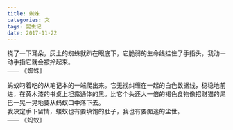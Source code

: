 ```yaml
---
title: 蜘蛛
categories: 文
tags: 昆虫记
date: 2017-11-22
---
```


挠了一下耳朵，灰土的蜘蛛就趴在眼底下，它脆弱的生命线挂住了手指头，我动一动手指它就会被拎起来。  
—— 《蜘蛛》  

蚂蚁叼着吃的从笔记本的一端爬出来。它无视纠缠在一起的白色数据线，稳稳地前进，在黄木漆的书桌上坦露通体的黑。比它个头还大一倍的褐色食物像招财猫的尾巴一晃一晃地要从蚂蚁口中落下去。  
我决定手下留情，蝼蚁也有要填饱的肚子，我也有要痴迷的尘世。  
—— 《蚂蚁》

